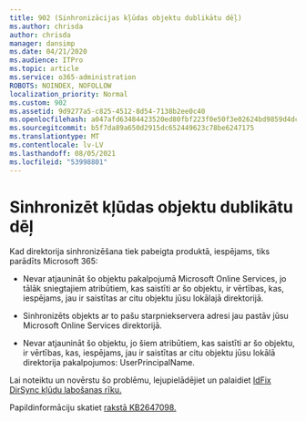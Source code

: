 ```yaml
---
title: 902 (Sinhronizācijas kļūdas objektu dublikātu dēļ)
ms.author: chrisda
author: chrisda
manager: dansimp
ms.date: 04/21/2020
ms.audience: ITPro
ms.topic: article
ms.service: o365-administration
ROBOTS: NOINDEX, NOFOLLOW
localization_priority: Normal
ms.custom: 902
ms.assetid: 9d9277a5-c825-4512-8d54-7138b2ee0c40
ms.openlocfilehash: a047afd63484423520ed80fbf223f0e50f3e02624bd9859d4dcbbd94cf23143f
ms.sourcegitcommit: b5f7da89a650d2915dc652449623c78be6247175
ms.translationtype: MT
ms.contentlocale: lv-LV
ms.lasthandoff: 08/05/2021
ms.locfileid: "53998801"
---
```

# <a name="sync-errors-due-to-duplicate-objects"></a>Sinhronizēt kļūdas objektu dublikātu dēļ

Kad direktorija sinhronizēšana tiek pabeigta produktā, iespējams, tiks parādīts Microsoft 365:

- Nevar atjaunināt šo objektu pakalpojumā Microsoft Online Services, jo tālāk sniegtajiem atribūtiem, kas saistīti ar šo objektu, ir vērtības, kas, iespējams, jau ir saistītas ar citu objektu jūsu lokālajā direktorijā.

- Sinhronizēts objekts ar to pašu starpniekservera adresi jau pastāv jūsu Microsoft Online Services direktorijā.

- Nevar atjaunināt šo objektu, jo šiem atribūtiem, kas saistīti ar šo objektu, ir vērtības, kas, iespējams, jau ir saistītas ar citu objektu jūsu lokālā direktorija pakalpojumos: UserPrincipalName.

Lai noteiktu un novērstu šo problēmu, lejupielādējiet un palaidiet [IdFix DirSync kļūdu labošanas rīku.](https://github.com/Microsoft/idfix)

Papildinformāciju skatiet [rakstā KB2647098.](https://support.microsoft.com/help/2647098/duplicate-or-invalid-attributes-prevent-directory-synchronization-in-o)
